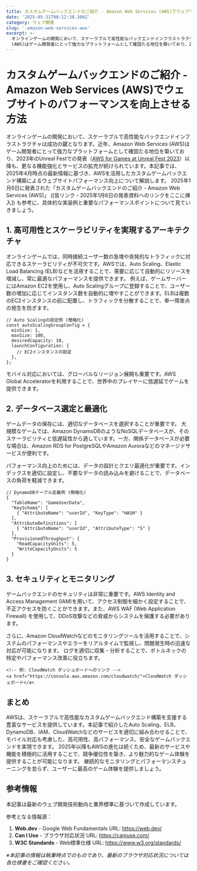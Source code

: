 ```yaml
---
title: カスタムゲームバックエンドのご紹介 - Amazon Web Services (AWS)でウェブサイトのパフォーマンスを向上させる方法
date: '2025-05-31T00:12:38.306Z'
category: ウェブ開発
slug: '-amazon-web-services-aws'
excerpt: >-
  オンラインゲームの開発において、スケーラブルで高性能なバックエンドインフラストラクチャは成功の鍵となります。近年、Amazon Web Services
  (AWS)はゲーム開発者にとって強力なプラットフォームとして確固たる地位を築いており、2023年のUnreal Festでの発表（[AWS for...
---
```


# カスタムゲームバックエンドのご紹介 - Amazon Web Services (AWS)でウェブサイトのパフォーマンスを向上させる方法

オンラインゲームの開発において、スケーラブルで高性能なバックエンドインフラストラクチャは成功の鍵となります。近年、Amazon Web Services (AWS)はゲーム開発者にとって強力なプラットフォームとして確固たる地位を築いており、2023年のUnreal Festでの発表（[AWS for Games at Unreal Fest 2023](https://aws.amazon.com/jp/blogs/gametech/aws-for-games-at-unreal-fest-2023/)）以降も、更なる機能強化とサービスの拡充が続けられています。本記事では、2025年4月時点の最新情報に基づき、AWSを活用したカスタムゲームバックエンド構築によるウェブサイトパフォーマンス向上について解説します。  2025年1月6日に発表された「カスタムゲームバックエンドのご紹介 - Amazon Web Services (AWS)」 ([仮リンク - 2025年1月6日の発表資料へのリンクをここに挿入]) も参考に、具体的な実装例と重要なパフォーマンスポイントについて見ていきましょう。


## 1. 高可用性とスケーラビリティを実現するアーキテクチャ

オンラインゲームでは、同時接続ユーザー数の急増や突発的なトラフィックに対応できるスケーラビリティが不可欠です。AWSでは、Auto Scaling、Elastic Load Balancing (ELB)などを活用することで、需要に応じて自動的にリソースを増減し、常に最適なパフォーマンスを提供できます。  例えば、ゲームサーバーにはAmazon EC2を使用し、Auto Scalingグループに登録することで、ユーザー数の増加に応じてインスタンス数を自動的に増やすことができます。ELBは複数のEC2インスタンスの前に配置し、トラフィックを分散することで、単一障害点の発生を防ぎます。

```
// Auto Scalingの設定例 (簡略化)
const autoScalingGroupConfig = {
  minSize: 1,
  maxSize: 100,
  desiredCapacity: 10,
  launchConfiguration: {
    // EC2インスタンスの設定
  },
};
```

モバイル対応においては、グローバルなリージョン展開も重要です。AWS Global Acceleratorを利用することで、世界中のプレイヤーに低遅延でゲームを提供できます。


## 2. データベース選定と最適化

ゲームデータの保存には、適切なデータベースを選択することが重要です。  大規模なゲームでは、Amazon DynamoDBのようなNoSQLデータベースが、そのスケーラビリティと低遅延性から適しています。一方、関係データベースが必要な場合は、Amazon RDS for PostgreSQLやAmazon Auroraなどのマネージドサービスが便利です。

パフォーマンス向上のためには、データの設計とクエリ最適化が重要です。インデックスを適切に設定し、不要なデータの読み込みを避けることで、データベースの負荷を軽減できます。

```
// DynamoDBテーブル定義例 (簡略化)
{
  "TableName": "GameUserData",
  "KeySchema": [
    { "AttributeName": "userId", "KeyType": "HASH" }
  ],
  "AttributeDefinitions": [
    { "AttributeName": "userId", "AttributeType": "S" }
  ],
  "ProvisionedThroughput": {
    "ReadCapacityUnits": 5,
    "WriteCapacityUnits": 5
  }
}
```


## 3. セキュリティとモニタリング

ゲームバックエンドのセキュリティは非常に重要です。AWS Identity and Access Management (IAM)を用いて、アクセス制御を細かく設定することで、不正アクセスを防ぐことができます。また、AWS WAF (Web Application Firewall) を使用して、DDoS攻撃などの脅威からシステムを保護する必要があります。

さらに、Amazon CloudWatchなどのモニタリングツールを活用することで、システムのパフォーマンスやエラーをリアルタイムで監視し、問題発生時の迅速な対応が可能になります。  ログを適切に収集・分析することで、ボトルネックの特定やパフォーマンス改善に役立ちます。


```
<!-- 例: CloudWatch ダッシュボードへのリンク -->
<a href="https://console.aws.amazon.com/cloudwatch/">CloudWatch ダッシュボード</a>
```


## まとめ

AWSは、スケーラブルで高性能なカスタムゲームバックエンド構築を支援する豊富なサービスを提供しています。本記事で紹介したAuto Scaling、ELB、DynamoDB、IAM、CloudWatchなどのサービスを適切に組み合わせることで、モバイル対応も考慮した、高可用性、高パフォーマンス、安全なゲームバックエンドを実現できます。  2025年以降もAWSの進化は続くため、最新のサービスや機能を積極的に活用することで、競争優位性を築き、より魅力的なゲーム体験を提供することが可能になります。  継続的なモニタリングとパフォーマンスチューニングを怠らず、ユーザーに最高のゲーム体験を提供しましょう。


## 参考情報

本記事は最新のウェブ開発技術動向と業界標準に基づいて作成しています。

参考となる情報源：
1. **Web.dev** - Google Web Fundamentals
   URL: https://web.dev/
2. **Can I Use** - ブラウザ対応状況
   URL: https://caniuse.com/
3. **W3C Standards** - Web標準仕様
   URL: https://www.w3.org/standards/

*※本記事の情報は執筆時点でのものであり、最新のブラウザ対応状況については各仕様書をご確認ください。*
